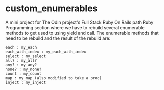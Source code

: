 # custom_enumerables
A mini project for The Odin project's Full Stack Ruby On Rails path Ruby Programming section where we have to rebuild several enumerable methods to get used to using yield and call. The enumerable methods that need to be rebuild and the result of the rebuild are:

    each : my_each
    each_with_index : my_each_with_index
    select : my_select
    all? : my_all?
    any? : my_any?
    none? : my_none?
    count : my_count
    map : my_map (also modified to take a proc)
    inject : my_inject
